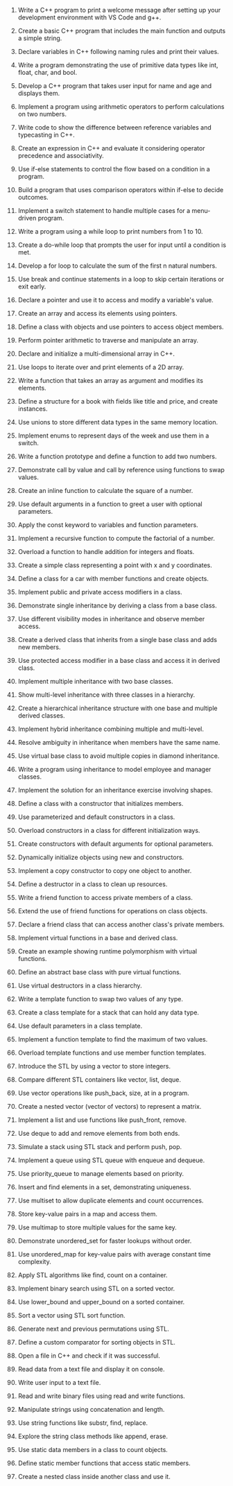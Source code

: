 1. Write a C++ program to print a welcome message after setting up your development environment with VS Code and g++.

2. Create a basic C++ program that includes the main function and outputs a simple string.

3. Declare variables in C++ following naming rules and print their values.

4. Write a program demonstrating the use of primitive data types like int, float, char, and bool.

5. Develop a C++ program that takes user input for name and age and displays them.

6. Implement a program using arithmetic operators to perform calculations on two numbers.

7. Write code to show the difference between reference variables and typecasting in C++.

8. Create an expression in C++ and evaluate it considering operator precedence and associativity.

9. Use if-else statements to control the flow based on a condition in a program.

10. Build a program that uses comparison operators within if-else to decide outcomes.

11. Implement a switch statement to handle multiple cases for a menu-driven program.

12. Write a program using a while loop to print numbers from 1 to 10.

13. Create a do-while loop that prompts the user for input until a condition is met.

14. Develop a for loop to calculate the sum of the first n natural numbers.

15. Use break and continue statements in a loop to skip certain iterations or exit early.

16. Declare a pointer and use it to access and modify a variable's value.

17. Create an array and access its elements using pointers.

18. Define a class with objects and use pointers to access object members.

19. Perform pointer arithmetic to traverse and manipulate an array.

20. Declare and initialize a multi-dimensional array in C++.

21. Use loops to iterate over and print elements of a 2D array.

22. Write a function that takes an array as argument and modifies its elements.

23. Define a structure for a book with fields like title and price, and create instances.

24. Use unions to store different data types in the same memory location.

25. Implement enums to represent days of the week and use them in a switch.

26. Write a function prototype and define a function to add two numbers.

27. Demonstrate call by value and call by reference using functions to swap values.

28. Create an inline function to calculate the square of a number.

29. Use default arguments in a function to greet a user with optional parameters.

30. Apply the const keyword to variables and function parameters.

31. Implement a recursive function to compute the factorial of a number.

32. Overload a function to handle addition for integers and floats.

33. Create a simple class representing a point with x and y coordinates.

34. Define a class for a car with member functions and create objects.

35. Implement public and private access modifiers in a class.

36. Demonstrate single inheritance by deriving a class from a base class.

37. Use different visibility modes in inheritance and observe member access.

38. Create a derived class that inherits from a single base class and adds new members.

39. Use protected access modifier in a base class and access it in derived class.

40. Implement multiple inheritance with two base classes.

41. Show multi-level inheritance with three classes in a hierarchy.

42. Create a hierarchical inheritance structure with one base and multiple derived classes.

43. Implement hybrid inheritance combining multiple and multi-level.

44. Resolve ambiguity in inheritance when members have the same name.

45. Use virtual base class to avoid multiple copies in diamond inheritance.

46. Write a program using inheritance to model employee and manager classes.

47. Implement the solution for an inheritance exercise involving shapes.

48. Define a class with a constructor that initializes members.

49. Use parameterized and default constructors in a class.

50. Overload constructors in a class for different initialization ways.

51. Create constructors with default arguments for optional parameters.

52. Dynamically initialize objects using new and constructors.

53. Implement a copy constructor to copy one object to another.

54. Define a destructor in a class to clean up resources.

55. Write a friend function to access private members of a class.

56. Extend the use of friend functions for operations on class objects.

57. Declare a friend class that can access another class's private members.

58. Implement virtual functions in a base and derived class.

59. Create an example showing runtime polymorphism with virtual functions.

60. Define an abstract base class with pure virtual functions.

61. Use virtual destructors in a class hierarchy.

62. Write a template function to swap two values of any type.

63. Create a class template for a stack that can hold any data type.

64. Use default parameters in a class template.

65. Implement a function template to find the maximum of two values.

66. Overload template functions and use member function templates.

67. Introduce the STL by using a vector to store integers.

68. Compare different STL containers like vector, list, deque.

69. Use vector operations like push_back, size, at in a program.

70. Create a nested vector (vector of vectors) to represent a matrix.

71. Implement a list and use functions like push_front, remove.

72. Use deque to add and remove elements from both ends.

73. Simulate a stack using STL stack and perform push, pop.

74. Implement a queue using STL queue with enqueue and dequeue.

75. Use priority_queue to manage elements based on priority.

76. Insert and find elements in a set, demonstrating uniqueness.

77. Use multiset to allow duplicate elements and count occurrences.

78. Store key-value pairs in a map and access them.

79. Use multimap to store multiple values for the same key.

80. Demonstrate unordered_set for faster lookups without order.

81. Use unordered_map for key-value pairs with average constant time complexity.

82. Apply STL algorithms like find, count on a container.

83. Implement binary search using STL on a sorted vector.

84. Use lower_bound and upper_bound on a sorted container.

85. Sort a vector using STL sort function.

86. Generate next and previous permutations using STL.

87. Define a custom comparator for sorting objects in STL.

88. Open a file in C++ and check if it was successful.

89. Read data from a text file and display it on console.

90. Write user input to a text file.

91. Read and write binary files using read and write functions.

92. Manipulate strings using concatenation and length.

93. Use string functions like substr, find, replace.

94. Explore the string class methods like append, erase.

95. Use static data members in a class to count objects.

96. Define static member functions that access static members.

97. Create a nested class inside another class and use it.
